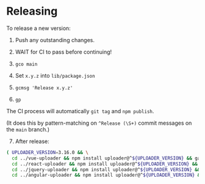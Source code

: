 # Releasing

To release a new version:

1.  Push any outstanding changes.

2.  WAIT for CI to pass before continuing!

3.  `gco main`

4.  Set `x.y.z` into `lib/package.json`

5.  `gcmsg 'Release x.y.z'`

6.  `gp`

The CI process will automatically `git tag` and `npm publish`.

(It does this by pattern-matching on `^Release (\S+)` commit messages on the `main` branch.)

7. After release:

```bash
( UPLOADER_VERSION=3.16.0 && \
  cd ../vue-uploader && npm install uploader@^${UPLOADER_VERSION} && ga -A && gcmsg 'Upgrade uploader package' && gp && \
  cd ../react-uploader && npm install uploader@^${UPLOADER_VERSION} && ga -A && gcmsg 'Upgrade uploader package' && gp && \
  cd ../jquery-uploader && npm install uploader@^${UPLOADER_VERSION} && ga -A && gcmsg 'Upgrade uploader package' && gp && \
  cd ../angular-uploader && npm install uploader@^${UPLOADER_VERSION} && cd projects/angular-uploader && npm install uploader@^${UPLOADER_VERSION} && ga -A && gcmsg 'Upgrade uploader package' && gp )
```
